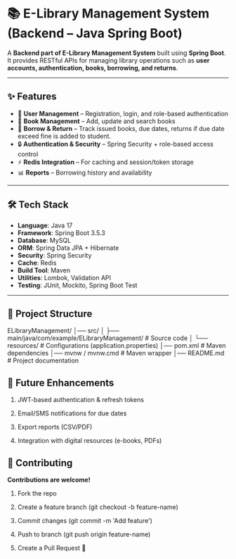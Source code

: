 # 📚 E-Library Management System (Backend – Java Spring Boot)


A **Backend part of  E-Library Management System** built using **Spring Boot**.  
It provides RESTful APIs for managing library operations such as **user accounts, authentication, books, borrowing, and returns**.  

---

## ✨ Features
- 👤 **User Management** – Registration, login, and role-based authentication  
- 📖 **Book Management** – Add, update and search books  
- 📅 **Borrow & Return** – Track issued books, due dates, returns if due date exceed fine is added to student. 
- 🔒 **Authentication & Security** – Spring Security + role-based access control  
- ⚡ **Redis Integration** – For caching and session/token storage  
- 📊 **Reports** – Borrowing history and availability  

---

## 🛠️ Tech Stack
- **Language**: Java 17  
- **Framework**: Spring Boot 3.5.3  
- **Database**: MySQL  
- **ORM**: Spring Data JPA + Hibernate  
- **Security**: Spring Security  
- **Cache**: Redis  
- **Build Tool**: Maven  
- **Utilities**: Lombok, Validation API  
- **Testing**: JUnit, Mockito, Spring Boot Test  

---

## 📂 Project Structure

ELibraryManagement/
│── src/
│ ├── main/java/com/example/ELibraryManagement/ # Source code
│ └── resources/ # Configurations (application.properties)
│── pom.xml # Maven dependencies
│── mvnw / mvnw.cmd # Maven wrapper
│── README.md # Project documentation


## 🔮 Future Enhancements

1. JWT-based authentication & refresh tokens

2. Email/SMS notifications for due dates

3. Export reports (CSV/PDF)

4. Integration with digital resources (e-books, PDFs)


## 🤝 Contributing

**Contributions are welcome!**

1. Fork the repo

2. Create a feature branch (git checkout -b feature-name)

3. Commit changes (git commit -m 'Add feature')

4. Push to branch (git push origin feature-name)

5. Create a Pull Request 🎉
